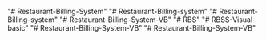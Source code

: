 "# Restaurant-Billing-System" 
"# Restaurant-Billing-system" 
"# Restaurant-Billing-system" 
"# Restaurant-Billing-System-VB" 
"# RBS" 
"# RBSS-Visual-basic" 
"# Restaurant-Billing-System-VB" 
"# Restaurant-Billing-System-VB" 
